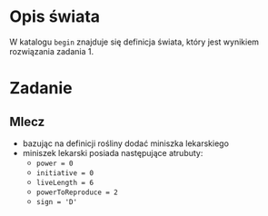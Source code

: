 # Opis świata

W katalogu ```begin``` znajduje się definicja świata, który jest wynikiem rozwiązania zadania 1.

# Zadanie

## Mlecz

* bazując na definicji rośliny dodać miniszka lekarskiego
* miniszek lekarski posiada następujące atrubuty:
    * ```power = 0```
	* ```initiative = 0```
	* ```liveLength = 6```
	* ```powerToReproduce = 2```
	* ```sign = 'D'```

